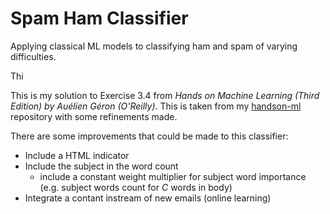 # Spam Ham Classifier

Applying classical ML models to classifying ham and spam of varying difficulties.

Thi

This is my solution to Exercise 3.4 from _Hands on Machine Learning (Third Edition) by Auélien Géron (O'Reilly)_. This is taken from my [handson-ml](https://github.com/jreaso/handson-ml) repository with some refinements made.

There are some improvements that could be made to this classifier:
- Include a HTML indicator
- Include the subject in the word count
    - include a constant weight multiplier for subject word importance (e.g. subject words count for $C$ words in body)
- Integrate a contant instream of new emails (online learning)